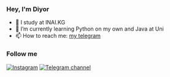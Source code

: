 ### Hey, I'm Diyor 

- 🔭 I study at INAI.KG
- 🌱 I’m currently learning Python on my own and Java at Uni
- 📫 How to reach me: [my telegram](https://t.me/umzkv)

### Follow me

[![Instagram](https://img.shields.io/badge/Instagram-8B0000?style=for-the-badge&logo=instagram&logoColor=FFFAFA)](http://instagram.com/diyor.it/)
[![Telegram channel](https://img.shields.io/badge/Telegram_channel-483D8B?style=for-the-badge&logo=telegram)](https://t.me/diyorit)


